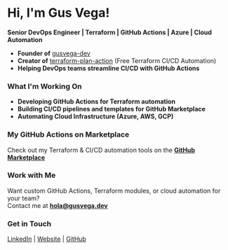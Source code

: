 <!--
**gusvega/gusvega** is a ✨ _special_ ✨ repository because its `README.md` (this file) appears on your GitHub profile.

Here are some ideas to get you started:

- 🔭 I’m currently working on ...
- 🌱 I’m currently learning ...
- 👯 I’m looking to collaborate on ...
- 🤔 I’m looking for help with ...
- 💬 Ask me about ...
- 📫 How to reach me: ...
- 😄 Pronouns: ...
- ⚡ Fun fact: ... 
-->

# Hi, I'm Gus Vega!  
**Senior DevOps Engineer | Terraform | GitHub Actions | Azure | Cloud Automation**

-  **Founder of** [gusvega-dev](https://github.com/gusvega-dev)  
-  **Creator of** [terraform-plan-action](https://github.com/gusvega-dev/terraform-plan-action) (Free Terraform CI/CD Automation)  
-  **Helping DevOps teams streamline CI/CD with GitHub Actions**  

###  What I'm Working On
- **Developing GitHub Actions for Terraform automation**
- **Building CI/CD pipelines and templates for GitHub Marketplace**
- **Automating Cloud Infrastructure (Azure, AWS, GCP)**

###  My GitHub Actions on Marketplace  
Check out my Terraform & CI/CD automation tools on the **[GitHub Marketplace](https://github.com/marketplace?query=gusvega)**

###  Work with Me
Want custom GitHub Actions, Terraform modules, or cloud automation for your team?  
 Contact me at **hola@gusvega.dev**  

###  Get in Touch
[LinkedIn](https://www.linkedin.com/in/gusvega/) | [Website](https://gusvega.dev) | [GitHub](https://github.com/gusvega)


